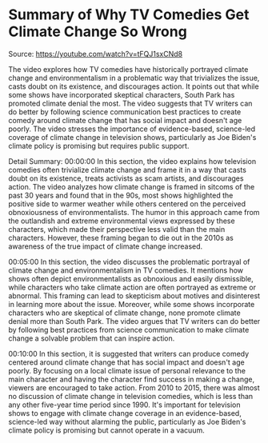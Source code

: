 # Summary of Why TV Comedies Get Climate Change So Wrong

Source: https://youtube.com/watch?v=tFQJ1sxCNd8

The video explores how TV comedies have historically portrayed climate change and environmentalism in a problematic way that trivializes the issue, casts doubt on its existence, and discourages action. It points out that while some shows have incorporated skeptical characters, South Park has promoted climate denial the most. The video suggests that TV writers can do better by following science communication best practices to create comedy around climate change that has social impact and doesn't age poorly. The video stresses the importance of evidence-based, science-led coverage of climate change in television shows, particularly as Joe Biden's climate policy is promising but requires public support.

Detail Summary: 
00:00:00
In this section, the video explains how television comedies often trivialize climate change and frame it in a way that casts doubt on its existence, treats activists as scam artists, and discourages action. The video analyzes how climate change is framed in sitcoms of the past 30 years and found that in the 90s, most shows highlighted the positive side to warmer weather while others centered on the perceived obnoxiousness of environmentalists. The humor in this approach came from the outlandish and extreme environmental views expressed by these characters, which made their perspective less valid than the main characters. However, these framing began to die out in the 2010s as awareness of the true impact of climate change increased.

00:05:00
In this section, the video discusses the problematic portrayal of climate change and environmentalism in TV comedies. It mentions how shows often depict environmentalists as obnoxious and easily dismissible, while characters who take climate action are often portrayed as extreme or abnormal. This framing can lead to skepticism about motives and disinterest in learning more about the issue. Moreover, while some shows incorporate characters who are skeptical of climate change, none promote climate denial more than South Park. The video argues that TV writers can do better by following best practices from science communication to make climate change a solvable problem that can inspire action.

00:10:00
In this section, it is suggested that writers can produce comedy centered around climate change that has social impact and doesn't age poorly. By focusing on a local climate issue of personal relevance to the main character and having the character find success in making a change, viewers are encouraged to take action. From 2010 to 2015, there was almost no discussion of climate change in television comedies, which is less than any other five-year time period since 1990. It's important for television shows to engage with climate change coverage in an evidence-based, science-led way without alarming the public, particularly as Joe Biden's climate policy is promising but cannot operate in a vacuum.

